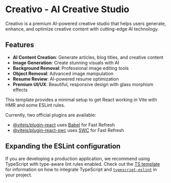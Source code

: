 # Creativo - AI Creative Studio

Creativo is a premium AI-powered creative studio that helps users generate, enhance, and optimize creative content with cutting-edge AI technology.

## Features

- **AI Content Creation**: Generate articles, blog titles, and creative content
- **Image Generation**: Create stunning visuals with AI
- **Background Removal**: Professional image editing tools
- **Object Removal**: Advanced image manipulation
- **Resume Review**: AI-powered resume optimization
- **Premium UI/UX**: Beautiful, responsive design with glass morphism effects

This template provides a minimal setup to get React working in Vite with HMR and some ESLint rules.

Currently, two official plugins are available:

- [@vitejs/plugin-react](https://github.com/vitejs/vite-plugin-react/blob/main/packages/plugin-react) uses [Babel](https://babeljs.io/) for Fast Refresh
- [@vitejs/plugin-react-swc](https://github.com/vitejs/vite-plugin-react/blob/main/packages/plugin-react-swc) uses [SWC](https://swc.rs/) for Fast Refresh

## Expanding the ESLint configuration

If you are developing a production application, we recommend using TypeScript with type-aware lint rules enabled. Check out the [TS template](https://github.com/vitejs/vite/tree/main/packages/create-vite/template-react-ts) for information on how to integrate TypeScript and [`typescript-eslint`](https://typescript-eslint.io) in your project.
